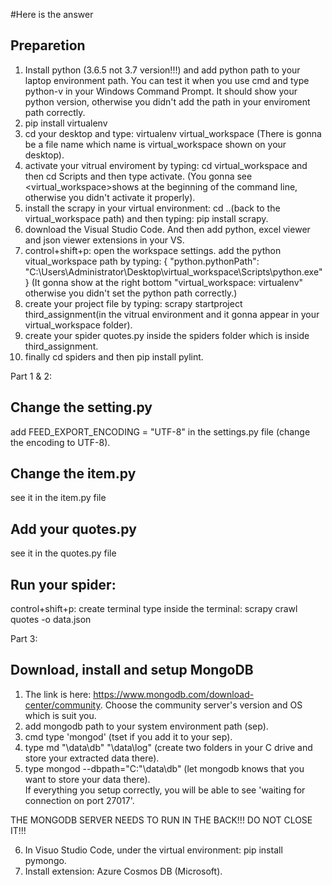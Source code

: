 #Here is the answer
## Preparetion
1. Install python (3.6.5 not 3.7 version!!!) and add python path to your laptop environment path. 
   You can test it when you use cmd and type python-v in your Windows Command Prompt. 
   It should show your python version, otherwise you didn't add the path in your enviroment path correctly.
2. pip install virtualenv
3. cd your desktop and type: virtualenv virtual_workspace 
   (There is gonna be a file name which name is virtual_workspace shown on your desktop).
4. activate your vitrual enviroment by typing: cd virtual_workspace and then cd Scripts and then type activate. 
   (You gonna see <virtual_workspace>shows at the beginning of the command line, otherwise you didn't activate it properly).
5. install the scrapy in your virtual environment: 
   cd ..(back to the virtual_workspace path) and then typing: pip install scrapy.
6. download the Visual Studio Code. And then add python, excel viewer and json viewer extensions in your VS.
7. control+shift+p: open the workspace settings. 
   add the python vitual_workspace path by typing: 
   {
    "python.pythonPath": "C:\\Users\\Administrator\\Desktop\\virtual_workspace\\Scripts\\python.exe"
	}
   (It gonna show at the right bottom "virtual_workspace: virtualenv" otherwise you didn't set the python path correctly.)
 8. create your project file by typing:
 	scrapy startproject third_assignment(in the vitrual environment and it gonna appear in your virtual_workspace folder).
 9. create your spider quotes.py inside the spiders folder which is inside third_assignment.
 10. finally cd spiders and then pip install pylint.

Part 1 & 2: 
## Change the setting.py
   add FEED_EXPORT_ENCODING = "UTF-8" in the settings.py file (change the encoding to UTF-8).
## Change the item.py
   see it in the item.py file
## Add your quotes.py
   see it in the quotes.py file
## Run your spider:
   control+shift+p: create terminal
   type inside the terminal: scrapy crawl quotes -o data.json
   
Part 3:
## Download, install and setup MongoDB
1. The link is here: https://www.mongodb.com/download-center/community. Choose the community server's version and OS which is suit you.
2. add mongodb path to your system environment path (sep).
3. cmd type 'mongod' (tset if you add it to your sep).
4. type md "\data\db" "\data\log" (create two folders in your C drive and store your extracted data there).
5. type mongod --dbpath="C:"\data\db" (let mongodb knows that you want to store your data there).	
   If everything you setup correctly, you will be able to see 'waiting for connection on port 27017'.
 
THE MONGODB SERVER NEEDS TO RUN IN THE BACK!!! DO NOT CLOSE IT!!!

6. In Visuo Studio Code, under the virtual environment: pip install pymongo.
7. Install extension: Azure Cosmos DB (Microsoft).

   



